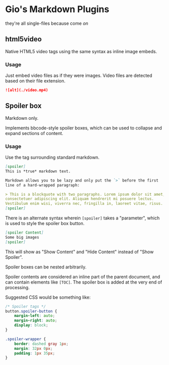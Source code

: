 # Gio's Markdown Plugins

they're all single-files because come *on*

## html5video

Native HTML5 video tags using the same syntax as inline image embeds.

### Usage

Just embed video files as if they were images. Video files are detected based on their file extension.

```markdown
![alt](./video.mp4)
```


## Spoiler box

Markdown only.

Implements bbcode-style spoiler boxes, which can be used to collapse and expand sections of content.

### Usage

Use the tag surrounding standard markdown.

```markdown
[spoiler]
This is *true* markdown text.

Markdown allows you to be lazy and only put the `>` before the first
line of a hard-wrapped paragraph:

> This is a blockquote with two paragraphs. Lorem ipsum dolor sit amet,
consectetuer adipiscing elit. Aliquam hendrerit mi posuere lectus.
Vestibulum enim wisi, viverra nec, fringilla in, laoreet vitae, risus.
[spoiler]
```

There is an alternate syntax wherein `[spoiler]` takes a "parameter", which is used to style the spoiler box button.

```markdown
[spoiler Content]
Some big images
[spoiler]
```

This will show as "Show Content" and "Hide Content" instead of "Show Spoiler".

Spoiler boxes can be nested arbitrarily.

Spoiler contents are considered an inline part of the parent document, and can contain elements like `[TOC]`. The spoiler box is added at the very end of processing.

Suggested CSS would be something like:

```css
/* Spoiler tags */
button.spoiler-button {
    margin-left: auto;
    margin-right: auto;
    display: block;
}

.spoiler-wrapper {
    border: dashed gray 1px;
    margin: 32px 0px;
    padding: 1px 35px;
}
```